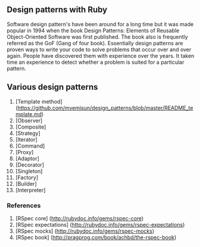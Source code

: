 ## Design patterns with Ruby
 Software design pattern's have been around for a long time but it was made popular in 1994 when the book Design Patterns: Elements of Reusable Object-Oriented Software was first published. The book also is frequently referred as the GoF (Gang of four book). Essentially design patterns are proven ways to write your code to solve problems that occur over and over again. People have discovered them with experience over the years. It taken time an experience to detect whether a problem is suited for a particular pattern.

## Various design patterns 
1. [Template method] (https://github.com/mvemjsun/design_patterns/blob/master/README_template.md)
2. [Observer]
3. [Composite]
4. [Strategy]
5. [Iterator]
6. [Command]
7. [Proxy]
8. [Adaptor]
9. [Decorator]
10. [Singleton]
11. [Factory]
12. [Builder]
13. [Interpreter]


### References

1. [RSpec core] (http://rubydoc.info/gems/rspec-core)
2. [RSpec expectations] (http://rubydoc.info/gems/rspec-expectations)
3. [RSpec mocks] (http://rubydoc.info/gems/rspec-mocks)
4. [RSpec book] (http://pragprog.com/book/achbd/the-rspec-book)